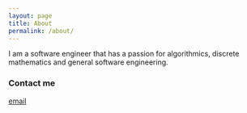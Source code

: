 ```yaml
---
layout: page
title: About
permalink: /about/
---
```


I am a software engineer that has a passion for algorithmics, discrete mathematics and general software engineering.


### Contact me

[email](mailto:ferasboulala@gmail.com)
